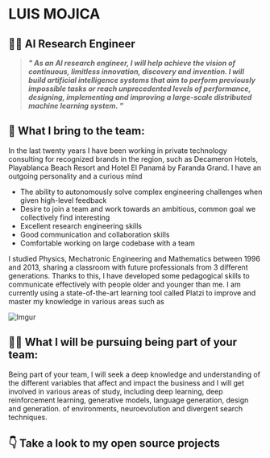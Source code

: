 # LUIS MOJICA
## 👨‍🔬 AI Research Engineer


> ***" As an AI research engineer, I will help achieve the vision of continuous, limitless innovation, discovery and invention. I will build artificial intelligence systems that aim to perform previously impossible tasks or reach unprecedented levels of performance, designing, implementing and improving a large-scale distributed machine learning system. "***


## 🤝 What I bring to the team:

In the last twenty years I have been working in private technology consulting for recognized brands in the region, such as Decameron Hotels, Playablanca Beach Resort and Hotel El Panamá by Faranda Grand. I have an outgoing personality and a curious mind

-   The ability to autonomously solve complex engineering challenges when given high-level feedback
-   Desire to join a team and work towards an ambitious, common goal we collectively find interesting
-   Excellent research engineering skills
-   Good communication and collaboration skills
-   Comfortable working on large codebase with a team


I studied Physics, Mechatronic Engineering and Mathematics between 1996 and 2013, sharing a classroom with future professionals from 3 different generations. Thanks to this, I have developed some pedagogical skills to communicate effectively with people older and younger than me. I am currently using a state-of-the-art learning tool called Platzi to improve and master my knowledge in various areas such as


![Imgur](https://i.imgur.com/3jPh6DS.png)


## 🧗‍♂️ What I will be pursuing being part of your team:

Being part of your team, I will seek a deep knowledge and understanding of the different variables that affect and impact the business and I will get involved in various areas of study, including deep learning, deep reinforcement learning, generative models, language generation, design and generation. of environments, neuroevolution and divergent search techniques.


## 👇 Take a look to my open source projects 

